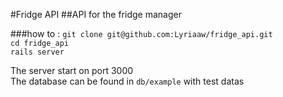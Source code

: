 #Fridge API
##API for the fridge manager

###how to :
`git clone git@github.com:Lyriaaw/fridge_api.git`  
`cd fridge_api`  
`rails server`  

The server start on port 3000  
The database can be found in `db/example` with test datas